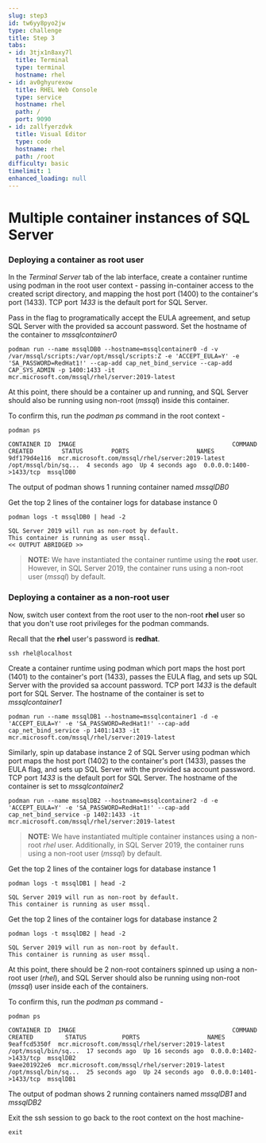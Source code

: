 ```yaml
---
slug: step3
id: tw6yy8pyo2jw
type: challenge
title: Step 3
tabs:
- id: 3tjx1n8axy7l
  title: Terminal
  type: terminal
  hostname: rhel
- id: av0ghyurexow
  title: RHEL Web Console
  type: service
  hostname: rhel
  path: /
  port: 9090
- id: zallfyerzdvk
  title: Visual Editor
  type: code
  hostname: rhel
  path: /root
difficulty: basic
timelimit: 1
enhanced_loading: null
---
```

# Multiple container instances of SQL Server


### Deploying a container as root user

In the *Terminal Server* tab of the lab interface, create a container runtime using podman in the root user context - passing in-container
access to the created script directory, and mapping the host port (1400) to the container's port (1433). TCP port *1433* is the default
port for SQL Server.

Pass in the flag to programatically accept the EULA agreement, and setup SQL Server with the provided sa account password.
Set the hostname of the container to *mssqlcontainer0*

```
podman run --name mssqlDB0 --hostname=mssqlcontainer0 -d -v /var/mssql/scripts:/var/opt/mssql/scripts:Z -e 'ACCEPT_EULA=Y' -e 'SA_PASSWORD=RedHat1!' --cap-add cap_net_bind_service --cap-add CAP_SYS_ADMIN -p 1400:1433 -it mcr.microsoft.com/mssql/rhel/server:2019-latest
```

At this point, there should be a container up and running, and SQL Server should also be running using non-root (*mssql*) inside this container.

To confirm this, run the *podman ps* command in the root context -

```
podman ps
```

```
CONTAINER ID  IMAGE                                            COMMAND               CREATED        STATUS        PORTS                   NAMES
9df179d4e116  mcr.microsoft.com/mssql/rhel/server:2019-latest  /opt/mssql/bin/sq...  4 seconds ago  Up 4 seconds ago  0.0.0.0:1400->1433/tcp  mssqlDB0
```

The output of podman shows 1 running container named *mssqlDB0*

Get the top 2 lines of the container logs for database instance 0

```
podman logs -t mssqlDB0 | head -2
```

```
SQL Server 2019 will run as non-root by default.
This container is running as user mssql.
<< OUTPUT ABRIDGED >>
```

> **NOTE:** We have instantiated the container runtime using the __root__ user. However, in SQL Server 2019, the container runs using a non-root user
(*mssql*) by default.


### Deploying a container as a non-root user

Now, switch user context from the root user to the non-root __rhel__ user so that you don't use root privileges for the podman commands.

Recall that the __rhel__ user's password is __redhat__.

```
ssh rhel@localhost
```

Create a container runtime using podman which port maps the host port (1401) to the container's port (1433), passes the EULA flag, and sets up SQL Server with the provided sa account password. TCP port *1433* is the default port for SQL Server. The hostname of the container is set to *mssqlcontainer1*

```
podman run --name mssqlDB1 --hostname=mssqlcontainer1 -d -e 'ACCEPT_EULA=Y' -e 'SA_PASSWORD=RedHat1!' --cap-add cap_net_bind_service -p 1401:1433 -it mcr.microsoft.com/mssql/rhel/server:2019-latest
```

Similarly, spin up database instance 2 of SQL Server using podman which port maps the host port (1402) to the container's port (1433), passes the EULA flag, and sets up SQL Server with the provided sa account password. TCP port *1433* is the default port for SQL Server. The hostname of the container is set to *mssqlcontainer2*

```
podman run --name mssqlDB2 --hostname=mssqlcontainer2 -d -e 'ACCEPT_EULA=Y' -e 'SA_PASSWORD=RedHat1!' --cap-add cap_net_bind_service -p 1402:1433 -it mcr.microsoft.com/mssql/rhel/server:2019-latest
```

> **NOTE:** We have instantiated multiple container instances using a non-root *rhel* user. Additionally, in SQL Server 2019, the container runs using a non-root user (*mssql*) by default.

Get the top 2 lines of the container logs for database instance 1

```
podman logs -t mssqlDB1 | head -2
```

```
SQL Server 2019 will run as non-root by default.
This container is running as user mssql.
```

Get the top 2 lines of the container logs for database instance 2

```
podman logs -t mssqlDB2 | head -2
```

```
SQL Server 2019 will run as non-root by default.
This container is running as user mssql.
```

At this point, there should be 2 non-root containers spinned up using a non-root user (*rhel*), and SQL Server should also be running using non-root (*mssql*) user inside each of the containers.

To confirm this, run the *podman ps* command -

```
podman ps
```

```
CONTAINER ID  IMAGE                                            COMMAND               CREATED         STATUS          PORTS                   NAMES
9eaffcd5350f  mcr.microsoft.com/mssql/rhel/server:2019-latest  /opt/mssql/bin/sq...  17 seconds ago  Up 16 seconds ago  0.0.0.0:1402->1433/tcp  mssqlDB2
9aee201922e6  mcr.microsoft.com/mssql/rhel/server:2019-latest  /opt/mssql/bin/sq...  25 seconds ago  Up 24 seconds ago  0.0.0.0:1401->1433/tcp  mssqlDB1
```

The output of podman shows 2 running containers named *mssqlDB1* and *mssqlDB2*

Exit the ssh session to go back to the root context on the host machine-

```
exit
```
